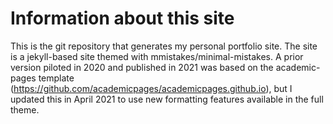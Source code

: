 # Information about this site

This is the git repository that generates my personal portfolio site. The site is a jekyll-based site themed with mmistakes/minimal-mistakes. A prior version piloted in 2020 and published in 2021 was based on the academic-pages template (https://github.com/academicpages/academicpages.github.io), but I updated this in April 2021 to use new formatting features available in the full theme. 